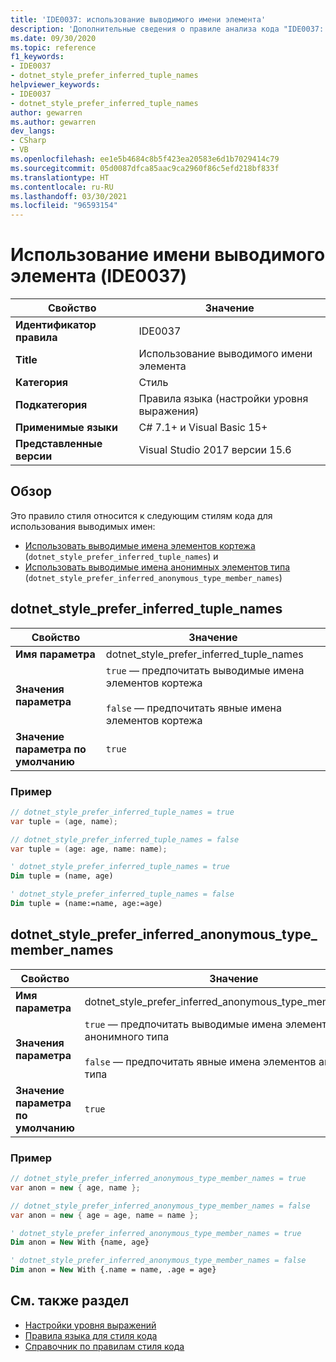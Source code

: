```yaml
---
title: 'IDE0037: использование выводимого имени элемента'
description: 'Дополнительные сведения о правиле анализа кода "IDE0037: использование выводимого имени элемента"'
ms.date: 09/30/2020
ms.topic: reference
f1_keywords:
- IDE0037
- dotnet_style_prefer_inferred_tuple_names
helpviewer_keywords:
- IDE0037
- dotnet_style_prefer_inferred_tuple_names
author: gewarren
ms.author: gewarren
dev_langs:
- CSharp
- VB
ms.openlocfilehash: ee1e5b4684c8b5f423ea20583e6d1b7029414c79
ms.sourcegitcommit: 05d0087dfca85aac9ca2960f86c5efd218bf833f
ms.translationtype: HT
ms.contentlocale: ru-RU
ms.lasthandoff: 03/30/2021
ms.locfileid: "96593154"
---
```

# <a name="use-inferred-member-name-ide0037"></a>Использование имени выводимого элемента (IDE0037)

|Свойство|Значение|
|-|-|
| **Идентификатор правила** | IDE0037 |
| **Title** | Использование выводимого имени элемента |
| **Категория** | Стиль |
| **Подкатегория** | Правила языка (настройки уровня выражения) |
| **Применимые языки** | C# 7.1+ и Visual Basic 15+ |
| **Представленные версии** | Visual Studio 2017 версии 15.6 |

## <a name="overview"></a>Обзор

Это правило стиля относится к следующим стилям кода для использования выводимых имен:

- [Использовать выводимые имена элементов кортежа](#dotnet_style_prefer_inferred_tuple_names) (`dotnet_style_prefer_inferred_tuple_names`) и
- [Использовать выводимые имена анонимных элементов типа](#dotnet_style_prefer_inferred_anonymous_type_member_names) (`dotnet_style_prefer_inferred_anonymous_type_member_names`)

## <a name="dotnet_style_prefer_inferred_tuple_names"></a>dotnet_style_prefer_inferred_tuple_names

|Свойство|Значение|
|-|-|
| **Имя параметра** | dotnet_style_prefer_inferred_tuple_names
| **Значения параметра** | `true` — предпочитать выводимые имена элементов кортежа<br /><br />`false` — предпочитать явные имена элементов кортежа |
| **Значение параметра по умолчанию** | `true` |

### <a name="example"></a>Пример

```csharp
// dotnet_style_prefer_inferred_tuple_names = true
var tuple = (age, name);

// dotnet_style_prefer_inferred_tuple_names = false
var tuple = (age: age, name: name);
```

```vb
' dotnet_style_prefer_inferred_tuple_names = true
Dim tuple = (name, age)

' dotnet_style_prefer_inferred_tuple_names = false
Dim tuple = (name:=name, age:=age)
```

## <a name="dotnet_style_prefer_inferred_anonymous_type_member_names"></a>dotnet_style_prefer_inferred_anonymous_type_member_names

|Свойство|Значение|
|-|-|
| **Имя параметра** | dotnet_style_prefer_inferred_anonymous_type_member_names
| **Значения параметра** | `true` — предпочитать выводимые имена элементов анонимного типа<br /><br />`false` — предпочитать явные имена элементов анонимного типа |
| **Значение параметра по умолчанию** | `true` |

### <a name="example"></a>Пример

```csharp
// dotnet_style_prefer_inferred_anonymous_type_member_names = true
var anon = new { age, name };

// dotnet_style_prefer_inferred_anonymous_type_member_names = false
var anon = new { age = age, name = name };
```

```vb
' dotnet_style_prefer_inferred_anonymous_type_member_names = true
Dim anon = New With {name, age}

' dotnet_style_prefer_inferred_anonymous_type_member_names = false
Dim anon = New With {.name = name, .age = age}
```

## <a name="see-also"></a>См. также раздел

- [Настройки уровня выражений](expression-level-preferences.md)
- [Правила языка для стиля кода](language-rules.md)
- [Справочник по правилам стиля кода](index.md)
